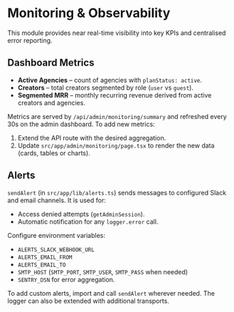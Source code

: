 # Monitoring & Observability

This module provides near real-time visibility into key KPIs and centralised error reporting.

## Dashboard Metrics
- **Active Agencies** – count of agencies with `planStatus: active`.
- **Creators** – total creators segmented by role (`user` vs `guest`).
- **Segmented MRR** – monthly recurring revenue derived from active creators and agencies.

Metrics are served by `/api/admin/monitoring/summary` and refreshed every 30s on the admin dashboard.
To add new metrics:
1. Extend the API route with the desired aggregation.
2. Update `src/app/admin/monitoring/page.tsx` to render the new data (cards, tables or charts).

## Alerts
`sendAlert` (in `src/app/lib/alerts.ts`) sends messages to configured Slack and email channels. 
It is used for:
- Access denied attempts (`getAdminSession`).
- Automatic notification for any `logger.error` call.

Configure environment variables:
- `ALERTS_SLACK_WEBHOOK_URL`
- `ALERTS_EMAIL_FROM`
- `ALERTS_EMAIL_TO`
- `SMTP_HOST` (`SMTP_PORT`, `SMTP_USER`, `SMTP_PASS` when needed)
- `SENTRY_DSN` for error aggregation.

To add custom alerts, import and call `sendAlert` wherever needed. The logger can also be extended with additional transports.
